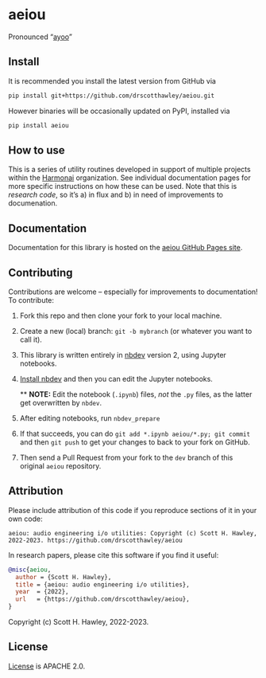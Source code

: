 aeiou
================ 

<!-- WARNING: THIS FILE WAS AUTOGENERATED! DO NOT EDIT! -->

Pronounced “[ayoo](https://youtu.be/Hv6RbEOlqRo?t=24)”

## Install

It is recommended you install the latest version from GitHub via

``` sh
pip install git+https://github.com/drscotthawley/aeiou.git
```

However binaries will be occasionally updated on PyPI, installed via

``` sh
pip install aeiou
```

## How to use

This is a series of utility routines developed in support of multiple
projects within the [Harmonai](https://www.harmonai.org/) organization.
See individual documentation pages for more specific instructions on how
these can be used. Note that this is *research code*, so it’s a) in flux
and b) in need of improvements to documenation.

## Documentation

Documentation for this library is hosted on the [aeiou GitHub Pages
site](https://drscotthawley.github.io/aeiou/).

## Contributing

Contributions are welcome – especially for improvements to
documentation! To contribute:

1.  Fork this repo and then clone your fork to your local machine.

2.  Create a new (local) branch: `git -b mybranch` (or whatever you want
    to call it).

3.  This library is written entirely in [nbdev](https://nbdev.fast.ai/)
    version 2, using Jupyter notebooks.

4.  [Install nbdev](https://nbdev.fast.ai/getting_started.html#install)
    and then you can edit the Jupyter notebooks.

    ** **NOTE:** Edit the notebook (`.ipynb`) files, *not* the `.py` files, as the latter get overwritten by `nbdev`. 

6.  After editing notebooks, run `nbdev_prepare`

7.  If that succeeds, you can do
    `git add *.ipynb aeiou/*.py; git commit` and then `git push` to get
    your changes to back to your fork on GitHub.

8.  Then send a Pull Request from your fork to the `dev` branch of this original `aeiou`
    repository.

## Attribution

Please include attribution of this code if you reproduce sections of it
in your own code:

    aeiou: audio engineering i/o utilities: Copyright (c) Scott H. Hawley, 2022-2023. https://github.com/drscotthawley/aeiou

In research papers, please cite this software if you find it useful:

``` bibtex
@misc{aeiou,
  author = {Scott H. Hawley},
  title = {aeiou: audio engineering i/o utilities},
  year  = {2022},
  url   = {https://github.com/drscotthawley/aeiou},
}
```

Copyright (c) Scott H. Hawley, 2022-2023.

## License

[License](https://github.com/drscotthawley/aeiou/blob/main/LICENSE) is
APACHE 2.0.
